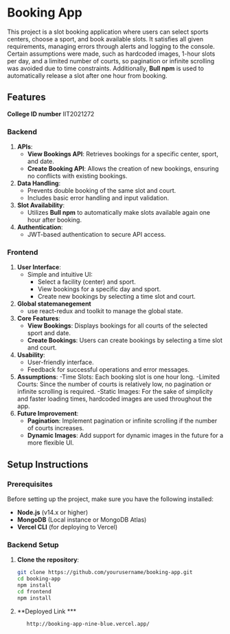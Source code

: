 # **Booking App**

This project is a slot booking application where users can select sports centers, choose a sport, and book available slots. It satisfies all given requirements, managing errors through alerts and logging to the console. Certain assumptions were made, such as hardcoded images, 1-hour slots per day, and a limited number of courts, so pagination or infinite scrolling was avoided due to time constraints. Additionally, **Bull npm** is used to automatically release a slot after one hour from booking.

## **Features**
**College ID number** IIT2021272
### **Backend**

1. **APIs**:
   - **View Bookings API**: Retrieves bookings for a specific center, sport, and date.
   - **Create Booking API**: Allows the creation of new bookings, ensuring no conflicts with existing bookings.
2. **Data Handling**:
   - Prevents double booking of the same slot and court.
   - Includes basic error handling and input validation.
3. **Slot Availability**:
   - Utilizes **Bull npm** to automatically make slots available again one hour after booking.
4. **Authentication**:
   - JWT-based authentication to secure API access.

### **Frontend**

1. **User Interface**:
   - Simple and intuitive UI:
     - Select a facility (center) and sport.
     - View bookings for a specific day and sport.
     - Create new bookings by selecting a time slot and court.
2. **Global statemanegement**
     - use react-redux and toolkit to manage the global state.
3. **Core Features**:
   - **View Bookings**: Displays bookings for all courts of the selected sport and date.
   - **Create Bookings**: Users can create bookings by selecting a time slot and court.
3. **Usability**:
   - User-friendly interface.
   - Feedback for successful operations and error messages.
5. **Assumptions**:
     -Time Slots: Each booking slot is one hour long.
     -Limited Courts: Since the number of courts is relatively low, no pagination or infinite scrolling is required.
     -Static Images: For the sake of simplicity and faster loading times, hardcoded images are used throughout the app.
6. **Future Improvement**:
     - **Pagination**: Implement pagination or infinite scrolling if the number of courts increases.
     - **Dynamic Images**: Add support for dynamic images in the future for a more flexible UI.
## **Setup Instructions**

### **Prerequisites**
Before setting up the project, make sure you have the following installed:
- **Node.js** (v14.x or higher)
- **MongoDB** (Local instance or MongoDB Atlas)
- **Vercel CLI** (for deploying to Vercel)

### **Backend Setup**

1. **Clone the repository**:
   ```bash
   git clone https://github.com/yourusername/booking-app.git
   cd booking-app
   npm install
   cd frontend
   npm install 
   ```
2. **Deployed Link ***
   ```bash
      http://booking-app-nine-blue.vercel.app/
  ```

